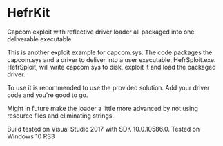 # HefrKit
Capcom exploit with reflective driver loader all packaged into one deliverable executable

This is another exploit example for capcom.sys. The code packages the capcom.sys and a driver to deliver into a user executable, HefrSploit.exe. HefrSploit, will write capcom.sys to disk, exploit it and load the packaged driver.

To use it is recommended to use the provided solution. Add your driver code and you're good to go.

Might in future make the loader a little more advanced by not using resource files and eliminating strings.

Build tested on Visual Studio 2017 with SDK 10.0.10586.0.
Tested on Windows 10 RS3
